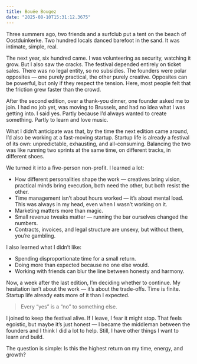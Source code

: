 ```yaml
---
title: Bouée Bougez
date: "2025-08-10T15:31:12.3675"
---
```


Three summers ago, two friends and a surfclub put a tent on the beach of Oostduinkerke. Two hundred locals danced barefoot in the sand. It was intimate, simple, real.

The next year, six hundred came. I was volunteering as security, watching it grow. But I also saw the cracks. The festival depended entirely on ticket sales. There was no legal entity, so no subsidies. The founders were polar opposites — one purely practical, the other purely creative. Opposites can be powerful, but only if they respect the tension. Here, most people felt that the friction grew faster than the crowd.

After the second edition, over a thank-you dinner, one founder asked me to join. I had no job yet, was moving to Brussels, and had no idea what I was getting into. I said yes. Partly because I’d always wanted to create something. Partly to learn and love music.

What I didn’t anticipate was that, by the time the next edition came around, I’d also be working at a fast-moving startup. Startup life is already a festival of its own: unpredictable, exhausting, and all-consuming. Balancing the two was like running two sprints at the same time, on different tracks, in different shoes.

We turned it into a five-person non-profit. I learned a lot:
- How different personalities shape the work — creatives bring vision, practical minds bring execution, both need the other, but both resist the other.
- Time management isn’t about hours worked — it’s about mental load. This was always in my head, even when I wasn’t working on it.
- Marketing matters more than magic.
- Small revenue tweaks matter — running the bar ourselves changed the numbers.
- Contracts, invoices, and legal structure are unsexy, but without them, you’re gambling.

I also learned what I didn’t like:
- Spending disproportionate time for a small return.
- Doing more than expected because no one else would.
- Working with friends can blur the line between honesty and harmony.

Now, a week after the last edition, I’m deciding whether to continue. My hesitation isn’t about the work — it’s about the trade-offs. Time is finite. Startup life already eats more of it than I expected.

> Every “yes” is a “no” to something else.

I joined to keep the festival alive. If I leave, I fear it might stop. That feels egoistic, but maybe it’s just honest — I became the middleman between the founders and I think I did a lot to help. Still, I have other things I want to learn and build.

The question is simple:
Is this the highest return on my time, energy, and growth?